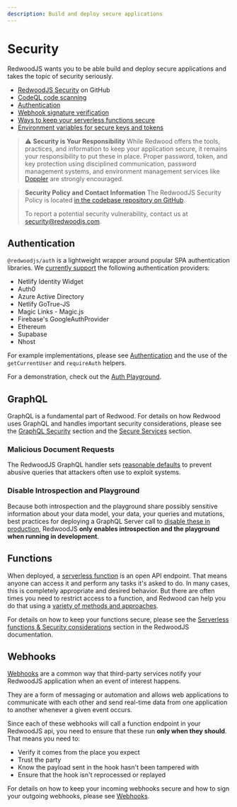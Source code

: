 ```yaml
---
description: Build and deploy secure applications
---
```


# Security

RedwoodJS wants you to be able build and deploy secure applications and takes the topic of security seriously.

* [RedwoodJS Security](https://github.com/redwoodjs/redwood/security) on GitHub
* [CodeQL code scanning](https://github.com/features/security)
* [Authentication](authentication.md)
* [Webhook signature verification](webhooks.md)
* [Ways to keep your serverless functions secure](serverless-functions.md#security-considerations)
* [Environment variables for secure keys and tokens](environment-variables.md)

> ⚠️ **Security is Your Responsibility**
> While Redwood offers the tools, practices, and information to keep your application secure, it remains your responsibility to put these in place. Proper password, token, and key protection using disciplined communication, password management systems, and environment management services like [Doppler](https://www.doppler.com) are strongly encouraged.

> **Security Policy and Contact Information**
> The RedwoodJS Security Policy is located [in the codebase repository on GitHub](https://github.com/redwoodjs/redwood/security/policy).
>
> To report a potential security vulnerability, contact us at [security@redwoodjs.com](mailto:security@redwoodjs.com).

## Authentication

`@redwoodjs/auth` is a lightweight wrapper around popular SPA authentication libraries. We [currently support](authentication.md) the following authentication providers:

* Netlify Identity Widget
* Auth0
* Azure Active Directory
* Netlify GoTrue-JS
* Magic Links - Magic.js
* Firebase's GoogleAuthProvider
* Ethereum
* Supabase
* Nhost

For example implementations, please see [Authentication](https://github.com/redwoodjs/redwood/tree/main/packages/auth) and the use of the `getCurrentUser` and `requireAuth` helpers.

For a demonstration, check out the [Auth Playground](https://redwood-playground-auth.netlify.app).

## GraphQL

GraphQL is a fundamental part of Redwood. For details on how Redwood uses GraphQL and handles important security considerations, please see the [GraphQL Security](graphql.md#security) section and the [Secure Services](services.md#secure-services) section.

### Malicious Document Requests

The RedwoodJS GraphQL handler sets [reasonable defaults](graphql.md#security) to prevent abusive queries that attackers often use to exploit systems.
### Disable Introspection and Playground

Because both introspection and the playground share possibly sensitive information about your data model, your data, your queries and mutations, best practices for deploying a GraphQL Server call to [disable these in production](graphql.md#introspection-and-playground-disabled-in-production), RedwoodJS **only enables introspection and the playground when running in development**.
## Functions

When deployed, a [serverless function](serverless-functions.md) is an open API endpoint. That means anyone can access it and perform any tasks it's asked to do. In many cases, this is completely appropriate and desired behavior. But there are often times you need to restrict access to a function, and Redwood can help you do that using a [variety of methods and approaches](serverless-functions.md#security-considerations).

For details on how to keep your functions secure, please see the [Serverless functions & Security considerations](serverless-functions.md#security-considerations) section in the RedwoodJS documentation.

## Webhooks

[Webhooks](webhooks.md) are a common way that third-party services notify your RedwoodJS application when an event of interest happens.

They are a form of messaging or automation and allows web applications to communicate with each other and send real-time data from one application to another whenever a given event occurs.

Since each of these webhooks will call a function endpoint in your RedwoodJS api, you need to ensure that these run **only when they should**. That means you need to:

* Verify it comes from the place you expect
* Trust the party
* Know the payload sent in the hook hasn't been tampered with
* Ensure that the hook isn't reprocessed or replayed

For details on how to keep your incoming webhooks secure and how to sign your outgoing webhooks, please see [Webhooks](webhooks.md).
